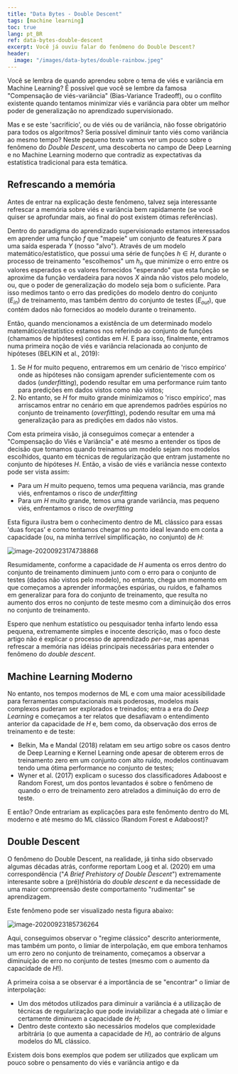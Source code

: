 ```yaml
---
title: "Data Bytes - Double Descent"
tags: [machine learning]
toc: true
lang: pt_BR
ref: data-bytes-double-descent
excerpt: Você já ouviu falar do fenômeno do Double Descent?
header:
  image: "/images/data-bytes/double-rainbow.jpeg"
---
```


Você se lembra de quando aprendeu sobre o tema de viés e variância em Machine Learning? É possível que você se lembre da famosa "Compensação de viés-variância" (Bias-Variance Tradeoff), ou o conflito existente quando tentamos minimizar viés e variância para obter um melhor poder de generalização no aprendizado supervisionado. 

Mas e se este 'sacrifício', ou de viés ou de variância, não fosse obrigatório para todos os algoritmos? Seria possível diminuir tanto viés como variância ao mesmo tempo? Neste pequeno texto vamos ver um pouco sobre o fenômeno do *Double Descent*, uma descoberta no campo de Deep Learning e no Machine Learning moderno que contradiz as expectativas da estatística tradicional para esta temática.

## Refrescando a memória

Antes de entrar na explicação deste fenômeno, talvez seja interessante refrescar a memória sobre viés e variância bem rapidamente (se você quiser se aprofundar mais, ao final do post existem ótimas referências).

Dentro do paradigma do aprendizado supervisionado estamos interessados em aprender uma função $f$ que "mapeie" um conjunto de features $X$ para uma saída esperada $Y$ (nosso "alvo"). Através de um modelo matemático/estatístico, que possui uma série de funções $h\in H$, durante o processo de treinamento "escolhemos" um $h_{n}$ que minimize o erro entre os valores esperados e os valores fornecidos "esperando" que esta função se aproxime da função verdadeira para novos $X$ ainda não vistos pelo modelo, ou, que o poder de generalização do modelo seja bom o suficiente. Para isso medimos tanto o erro das predições do modelo dentro do conjunto ($E_{in}$) de treinamento, mas também dentro do conjunto de testes ($E_{out}$), que contém dados não fornecidos ao modelo durante o treinamento.

Então, quando mencionamos a existência de um determinado modelo matemático/estatístico estamos nos referindo ao conjunto de funções (chamamos de hipóteses) contidas em $H$. E para isso, finalmente, entramos numa primeira noção de viés e variância relacionada ao conjunto de hipóteses (BELKIN et al., 2019):

1. Se $H$ for muito pequeno, entraremos em um cenário de 'risco empírico' onde as hipóteses não consigam aprender suficientemente com os dados (*underfitting*), podendo resultar em uma performance ruim tanto para predições em dados vistos como não vistos;
2. No entanto, se $H$ for muito grande minimizamos o 'risco empírico', mas arriscamos entrar no cenário em que aprendemos padrões espúrios no conjunto de treinamento (*overfitting*), podendo resultar em uma má generalização para as predições em dados não vistos.

Com esta primeira visão, já conseguimos começar a entender a "Compensação do Viés e Variância" e até mesmo a entender os tipos de decisão que tomamos quando treinamos um modelo sejam nos modelos escolhidos, quanto em técnicas de regularização que entram justamente no conjunto de hipóteses $H$. Então, a visão de viés e variância nesse contexto pode ser vista assim:

- Para um $H$ muito pequeno, temos uma pequena variância, mas grande viés, enfrentamos o risco de *underfitting*
- Para um $H$ muito grande, temos uma grande variância, mas pequeno viés, enfrentamos o risco de *overfitting*

Esta figura ilustra bem o conhecimento dentro de ML clássico para essas 'duas forças' e como tentamos chegar no ponto ideal levando em conta a capacidade (ou, na minha terrível simplificação, no conjunto) de $H$:

![image-20200923174738868](/Users/guamorim/git/guimorg.github.io/images/data-bytes/1/vies-variancia.png)

Resumidamente, conforme a capacidade de $H$ aumenta os erros dentro do conjunto de treinamento diminuem junto com o erro para o conjunto de testes (dados não vistos pelo modelo), no entanto, chega um momento em que começamos a aprender informações espúrias, ou ruídos, e falhamos em generalizar para fora do conjunto de treinamento, que resulta no aumento dos erros no conjunto de teste mesmo com a diminuição dos erros no conjunto de treinamento. 

Espero que nenhum estatístico ou pesquisador tenha infarto lendo essa pequena, extremamente simples e inocente descrição, mas o foco deste artigo não é explicar o processo de aprendizado *per-se*, mas apenas refrescar a memória nas idéias principais necessárias para entender o fenômeno do *double descent*.

## Machine Learning Moderno

No entanto, nos tempos modernos de ML e com uma maior acessibilidade para ferramentas computacionais mais poderosas, modelos mais complexos puderam ser explorados e treinados; entra a era do *Deep Learning* e começamos a ter relatos que desafiavam o entendimento anterior da capacidade de $H$ e, bem como, da observação dos erros de treinamento e de teste:

- Belkin, Ma e Mandal (2018) relatam em seu artigo sobre os casos dentro de Deep Learning e Kernel Learning onde apesar de obterem erros de treinamento zero em um conjunto com alto ruído, modelos continuavam tendo uma ótima performance no conjunto de testes;
- Wyner et al. (2017) explicam o sucesso dos classificadores Adaboost e Random Forest, um dos pontos levantados é sobre o fenômeno de quando o erro de treinamento zero atrelados a diminuição do erro de teste.

E então? Onde entrariam as explicações para este fenômento dentro do ML moderno e até mesmo do ML clássico (Random Forest e Adaboost)?

## Double Descent

O fenômeno do Double Descent, na realidade, já tinha sido observado algumas décadas atrás, conforme reportam Loog et al. (2020) em uma correspondência ("*A Brief Prehistory of Double Descent*") extremamente interesante sobre a (pré)história do *double descent* e da necessidade de uma maior compreensão deste comportamento "rudimentar" se aprendizagem.

Este fenômeno pode ser visualizado nesta figura abaixo:

![image-20200923185736264](/Users/guamorim/git/guimorg.github.io/images/data-bytes/1/double-descent.png)

Aqui, conseguimos observar o "regime clássico" descrito anteriormente, mas também um ponto, o limiar de interpolação, em que embora tenhamos um erro zero no conjunto de treinamento, começamos a observar a diminuição de erro no conjunto de testes (mesmo com o aumento da capacidade de $H$!).

A primeira coisa a se observar é a importância de se "encontrar" o limiar de interpolação:

- Um dos métodos utilizados para diminuir a variância é a utilização de técnicas de regularização que pode inviabilizar a chegada até o limiar e certamente diminuem a capacidade de $H$;
- Dentro deste contexto são necessários modelos que complexidade arbitrária (o que aumenta a capacidade de $H$), ao contrário de alguns modelos do ML clássico.

Existem dois bons exemplos que podem ser utilizados que explicam um pouco sobre o pensamento do viés e variância antigo e da 
